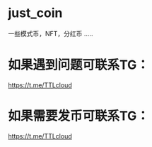# just_coin
一些模式币，NFT，分红币 .....


# 如果遇到问题可联系TG：
https://t.me/TTLcloud

# 如果需要发币可联系TG：
https://t.me/TTLcloud


